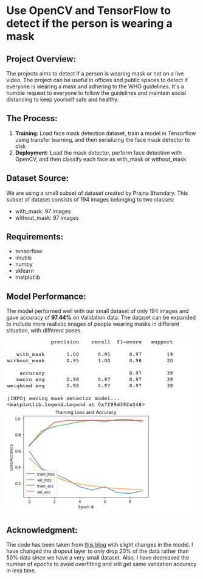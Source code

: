 # Use OpenCV and TensorFlow to detect if the person is wearing a mask 

## Project Overview:
The projects aims to detect if a person is wearing mask or not on a live video. The project can be useful in offices and public spaces to detect if everyone is wearing a mask and adhering to the WHO guidelines. It's a humble request to everyone to follow the guidelines and maintain social distancing to keep yourself safe and healthy. 

## The Process:
1. **Training**: Load face mask detection dataset, train a model in Tensorflow using transfer learning, and then serializing the face mask detector to disk
2. **Deployment**: Load the mask detector, perform face detection with OpenCV, and then classify each face as with_mask or without_mask

## Dataset Source:
We are using a small subset of dataset created by Prajna Bhandary. This subset of dataset consists of 194 images belonging to two classes: 
- with_mask: 97 images
- without_mask: 97 images

## Requirements:
- tensorflow
- imutils
- numpy
- sklearn
- matplotlib

## Model Performance:
The model performed well with our small dataset of only 194 images and gave accuracy of **97.44%** on Validation data. The dataset can be expanded to include more realistic images of people wearing masks in different situation, with different poses. 

![](https://github.com/yashica95/covid_mask_detection/blob/master/model_performance.png)


## Acknowledgment:
The code has been taken from [this blog](https://www.pyimagesearch.com/2020/05/04/covid-19-face-mask-detector-with-opencv-keras-tensorflow-and-deep-learning/) with slight changes in the model. I have changed the dropout layer to only drop 20% of the data rather than 50% data since we have a very small dataset. Also, I have decreased the number of epochs to avoid overfitting and still get same validation accuracy in less time.  
